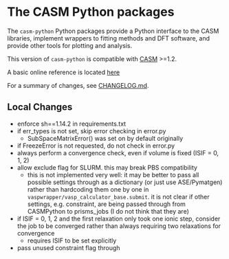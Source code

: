 The CASM Python packages
========================

The `casm-python` Python packages provide a Python interface to the CASM libraries, implement wrappers to fitting methods and DFT software, and provide other tools for plotting and analysis.

This version of `casm-python` is compatible with  [CASM](https://prisms-center.github.io/CASMcode_docs/) >=1.2.

A basic online reference is located [here](https://prisms-center.github.io/CASMcode_pydocs/latest/index.html)


For a summary of changes, see [CHANGELOG.md](https://github.com/prisms-center/CASMpython/blob/1.X/CHANGELOG.md).

Local Changes
-------------
- enforce sh==1.14.2 in requirements.txt
- if err_types is not set, skip error checking in error.py
  - SubSpaceMatrixError() was set on by default originally
- if FreezeError is not requested, do not check in error.py
- always perform a convergence check, even if volume is fixed (ISIF = 0, 1, 2)
- allow exclude flag for SLURM. this may break PBS compatibility
  - this is not implemented very well: it may be better to pass all possible settings through as a dictionary (or just use ASE/Pymatgen) rather than hardcoding them one by one in `vaspwrapper/vasp_calculator_base.submit`. it is not clear if other settings, e.g. constraint, are being passed through from CASMPython to prisms_jobs (I do not think that they are)
- if ISIF = 0, 1, 2 and the first relaxation only took one ionic step, consider the job to be converged rather than always requiring two relaxations for convergence
  - requires ISIF to be set explicitly
- pass unused constraint flag through